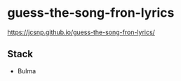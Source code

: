 # guess-the-song-fron-lyrics

https://jcsnp.github.io/guess-the-song-fron-lyrics/

## Stack
- Bulma
